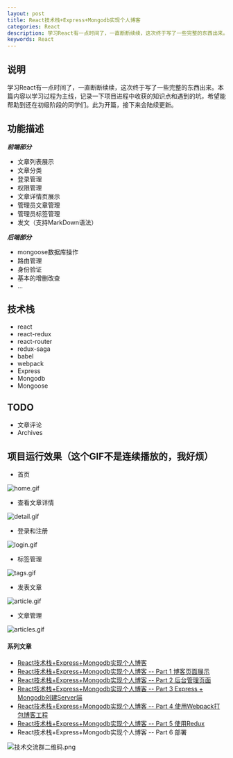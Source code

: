 ```yaml
---
layout: post
title: React技术栈+Express+Mongodb实现个人博客
categories: React
description: 学习React有一点时间了，一直断断续续，这次终于写了一些完整的东西出来。本篇内容以学习过程为主线，记录一下项目进程中收获的知识点和遇到的坑，希望能帮助到还在初级阶段的同学们。此为开篇，接下来会陆续更新
keywords: React
---
```


## 说明
学习React有一点时间了，一直断断续续，这次终于写了一些完整的东西出来。本篇内容以学习过程为主线，记录一下项目进程中收获的知识点和遇到的坑，希望能帮助到还在初级阶段的同学们。此为开篇，接下来会陆续更新。

## 功能描述

***前端部分***

- 文章列表展示
- 文章分类
- 登录管理
- 权限管理
- 文章详情页展示
- 管理员文章管理
- 管理员标签管理
- 发文（支持MarkDown语法）

***后端部分***
- mongoose数据库操作
- 路由管理
- 身份验证
- 基本的增删改查
- ...

## 技术栈
- react
- react-redux
- react-router
- redux-saga
- babel
- webpack
- Express
- Mongodb
- Mongoose

## TODO

- 文章评论
- Archives

## 项目运行效果（这个GIF不是连续播放的，我好烦）

- 首页

![home.gif](http://upload-images.jianshu.io/upload_images/1224641-ba39d5bd15fefe88.gif?imageMogr2/auto-orient/strip)

- 查看文章详情

![detail.gif](http://upload-images.jianshu.io/upload_images/1224641-9e3a4a6d5bb3b38a.gif?imageMogr2/auto-orient/strip)

- 登录和注册

![login.gif](http://upload-images.jianshu.io/upload_images/1224641-2aa621874a8fb23f.gif?imageMogr2/auto-orient/strip)

- 标签管理

![tags.gif](http://upload-images.jianshu.io/upload_images/1224641-21ad1db9109b2271.gif?imageMogr2/auto-orient/strip)

- 发表文章

![article.gif](http://upload-images.jianshu.io/upload_images/1224641-0539425a195a96ae.gif?imageMogr2/auto-orient/strip)

- 文章管理

![articles.gif](http://upload-images.jianshu.io/upload_images/1224641-0e1390f8c1b73288.gif?imageMogr2/auto-orient/strip)



#### 系列文章
- [React技术栈+Express+Mongodb实现个人博客](http://geeksai.com/2017/10/26/react-blog/)
- [React技术栈+Express+Mongodb实现个人博客 -- Part 1 博客页面展示](http://geeksai.com/2017/10/27/react-part1/)
- [React技术栈+Express+Mongodb实现个人博客 -- Part 2 后台管理页面](http://geeksai.com/2017/10/28/react-part2/)
- [React技术栈+Express+Mongodb实现个人博客 -- Part 3 Express + Mongodb创建Server端](http://geeksai.com/2017/10/29/react-part3/)
- [React技术栈+Express+Mongodb实现个人博客 -- Part 4 使用Webpack打包博客工程](http://geeksai.com/2017/10/30/react-part4/)
- [React技术栈+Express+Mongodb实现个人博客 -- Part 5 使用Redux](http://geeksai.com/2017/10/31/react-part5/)
- React技术栈+Express+Mongodb实现个人博客 -- Part 6 部署



![技术交流群二维码.png](http://upload-images.jianshu.io/upload_images/1224641-3ee3feffd2134974.png?imageMogr2/auto-orient/strip%7CimageView2/2/w/1240)
